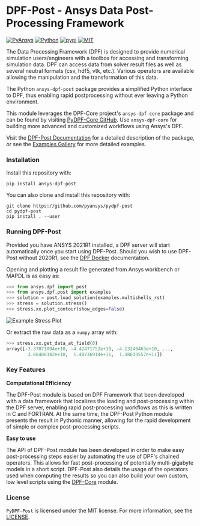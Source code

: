 # DPF-Post - Ansys Data Post-Processing Framework
[![PyAnsys](https://img.shields.io/badge/Py-Ansys-ffc107.svg?logo=data:image/png;base64,iVBORw0KGgoAAAANSUhEUgAAABAAAAAQCAIAAACQkWg2AAABDklEQVQ4jWNgoDfg5mD8vE7q/3bpVyskbW0sMRUwofHD7Dh5OBkZGBgW7/3W2tZpa2tLQEOyOzeEsfumlK2tbVpaGj4N6jIs1lpsDAwMJ278sveMY2BgCA0NFRISwqkhyQ1q/Nyd3zg4OBgYGNjZ2ePi4rB5loGBhZnhxTLJ/9ulv26Q4uVk1NXV/f///////69du4Zdg78lx//t0v+3S88rFISInD59GqIH2esIJ8G9O2/XVwhjzpw5EAam1xkkBJn/bJX+v1365hxxuCAfH9+3b9/+////48cPuNehNsS7cDEzMTAwMMzb+Q2u4dOnT2vWrMHu9ZtzxP9vl/69RVpCkBlZ3N7enoDXBwEAAA+YYitOilMVAAAAAElFTkSuQmCC)](https://docs.pyansys.com/)
[![Python](https://img.shields.io/pypi/pyversions/ansys-dpf-post?logo=pypi)](https://pypi.org/project/ansys-dpf-post/)
[![pypi](https://badge.fury.io/py/ansys-dpf-post.svg?logo=python&logoColor=white)](https://pypi.org/project/ansys-dpf-post)
[![MIT](https://img.shields.io/badge/License-MIT-yellow.svg)](https://opensource.org/licenses/MIT)

The Data Processing Framework (DPF) is designed to provide numerical
simulation users/engineers with a toolbox for accessing and
transforming simulation data. DPF can access data from solver result
files as well as several neutral formats (csv, hdf5, vtk,
etc.). Various operators are available allowing the manipulation and
the transformation of this data.

The Python `ansys-dpf-post` package provides a simplified Python
interface to DPF, thus enabling rapid postprocessing without ever
leaving a Python environment. 

This module leverages the DPF-Core project's ``ansys-dpf-core`` package and can
be found by visiting [PyDPF-Core
GitHub](https://github.com/pyansys/pydpf-core).  Use ``ansys-dpf-core`` for
building more advanced and customized workflows using Ansys's DPF.

Visit the [DPF-Post Documentation](https://postdocs.pyansys.com) for a
detailed description of the package, or see the [Examples
Gallery](https://postdocs.pyansys.com/examples/index.html) for more
detailed examples.


### Installation

Install this repository with:

```
pip install ansys-dpf-post
```

You can also clone and install this repository with:

```
git clone https://github.com/pyansys/pydpf-post
cd pydpf-post
pip install . --user
```

### Running DPF-Post
Provided you have ANSYS 2021R1 installed, a DPF server will start
automatically once you start using DPF-Post.  Should you wish to use
DPF-Post without 2020R1, see the [DPF Docker](https://dpfdocs.pyansys.com/getting_started/docker.html) documentation.

Opening and plotting a result file generated from Ansys workbench or
MAPDL is as easy as:

```python
>>> from ansys.dpf import post
>>> from ansys.dpf.post import examples
>>> solution = post.load_solution(examples.multishells_rst)
>>> stress = solution.stress()
>>> stress.xx.plot_contour(show_edges=False)
```

![Example Stress Plot](https://github.com/pyansys/dpf-post/raw/master/docs/source/images/main_example.png)


Or extract the raw data as a `numpy` array with:

```python
>>> stress.xx.get_data_at_field(0)
array([-3.37871094e+10, -4.42471752e+10, -4.13249463e+10, ...,
        3.66408342e+10,  1.40736914e+11,  1.38633557e+11])
```

### Key Features


**Computational Efficiency**

The DPF-Post module is based on DPF Framework that been developed with
a data framework that localizes the loading and post-processing within
the DPF server, enabling rapid post-processing workflows as this is
written in C and FORTRAN.  At the same time, the DPF-Post Python
module presents the result in Pythonic manner, allowing for the rapid
development of simple or complex post-processing scripts.


**Easy to use**

The API of DPF-Post module has been developed in order to make easy
post-processing steps easier by automating the use of DPF's chained
operators.  This allows for fast post-processing of potentially
multi-gigabyte models in a short script.  DPF-Post also details the
usage of the operators used when computing the results so you can also
build your own custom, low level scripts using the
[DPF-Core](https://github.com/pyansys/pydpf-core) module.


### License

``PyDPF-Post`` is licensed under the MIT license.  For more information, see the
[LICENSE](https://github.com/pyansys/dpf-post/raw/master/LICENSE).
